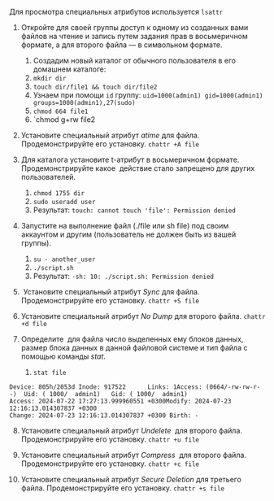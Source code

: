 Для просмотра специальных атрибутов используется `lsattr`

1. Откройте для своей группы доступ к одному из созданных вами файлов на чтение и запись путем задания прав в восьмеричном формате, а для второго файла — в символьном формате.
	1) Создадим новый каталог от обычного пользователя в его домашнем каталоге:
	2) `mkdir dir`
	3) `touch dir/file1 && touch dir/file2`
	4) Узнаем при помощи `id` группу: 
	`uid=1000(admin1) gid=1000(admin1) groups=1000(admin1),27(sudo)`
	5) `chmod 664 file1`
	6) `chmod g+rw file2

2. Установите специальный атрибут _atime_ для файла. Продемонстрируйте его установку.
	`chattr +A file`

3. Для каталога установите t-атрибут в восьмеричном формате. Продемонстрируйте какое  действие стало запрещено для других пользователей.
	1) `chmod 1755 dir`
	2) `sudo useradd user`
	3) Результат: `touch: cannot touch 'file': Permission denied`

4. Запустите на выполнение файл (./file или sh file) под своим аккаунтом и другим (пользователь не должен быть из вашей группы).
	1) `su - another_user`
	2) `./script.sh`
	3) Результат: `-sh: 10: ./script.sh: Permission denied`

5.  Установите специальный атрибут _Sync_ для файла. Продемонстрируйте его установку.
	`chattr +S file`

6. Установите специальный атрибут _No Dump_ для второго файла.
	`chattr +d file`

7. Определите  для файла число выделенных ему блоков данных, размер блока данных в данной файловой системе и тип файла с помощью команды _stat_.
	1) `stat file`
```
Device: 805h/2053d Inode: 917522      Links: 1Access: (0664/-rw-rw-r--)  Uid: ( 1000/  admin1)   Gid: ( 1000/  admin1)
Access: 2024-07-22 17:27:13.999960551 +0300Modify: 2024-07-23 12:16:13.014307837 +0300
Change: 2024-07-23 12:16:13.014307837 +0300 Birth: -
```

8. Установите специальный атрибут _Undelete_  для второго файла. Продемонстрируйте его установку.
	`chattr +u file`


9. Установите специальный атрибут _Compress_  для второго файла. Продемонстрируйте его установку.
	`chattr +c file`

10. Установите специальный атрибут _Secure Deletion_ для третьего файла. Продемонстрируйте его установку.
	`chattr +s file`